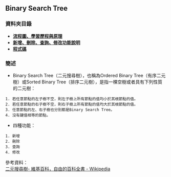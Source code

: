 ## Binary Search Tree
### 資料夾目錄
* [**流程圖、學習歷程與原理**](https://github.com/ChengShaoChi/Learning-Note/blob/master/HW3/Binary%20Search%20Tree%E6%B5%81%E7%A8%8B%E5%9C%96%E3%80%81%E5%AD%B8%E7%BF%92%E6%AD%B7%E7%A8%8B%E8%88%87BST%E5%8E%9F%E7%90%86.md)
* [**新增、刪除、查詢、修改功能說明**](https://github.com/ChengShaoChi/Learning-Note/blob/master/HW3/Binary%20Search%20Tree%E6%96%B0%E5%A2%9E%E3%80%81%E5%88%AA%E9%99%A4%E3%80%81%E6%9F%A5%E8%A9%A2%E3%80%81%E4%BF%AE%E6%94%B9%E5%8A%9F%E8%83%BD%E8%AA%AA%E6%98%8E.md)
* [**程式碼**](https://github.com/ChengShaoChi/Learning-Note/blob/master/HW3/binary_search_tree_06170235.py)
### 簡述
* Binary Search Tree（二元搜尋樹），也稱為Ordered Binary Tree（有序二元樹）或Sorted Binary Tree（排序二元樹），是指一棵空樹或者具有下列性質的二元樹：
```
1. 若任意節點的左子樹不空，則左子樹上所有節點的值均小於其根節點的值。
2. 若任意節點的右子樹不空，則右子樹上所有節點的值均大於其根節點的值。
3. 任意節點的左、右子樹也分別都是Binary Search Tree。
4. 沒有鍵值相等的節點。
```
* 四種功能：
```
1. 新增
2. 刪除
3. 查詢
4. 修改
```

參考資料：    
[二元搜尋樹- 維基百科，自由的百科全書 - Wikipedia](https://zh.wikipedia.org/wiki/%E4%BA%8C%E5%85%83%E6%90%9C%E5%B0%8B%E6%A8%B9)
